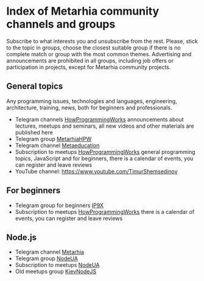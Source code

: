 # Index of Metarhia community channels and groups

Subscribe to what interests you and unsubscribe from the rest. Please,
stick to the topic in groups, choose the closest suitable group if
there is no complete match or group with the most common themes. Advertising and announcements are prohibited in all groups, including job offers or participation in projects, except for Metarhia community projects.

## General topics

Any programming issues, technologies and languages, engineering, architecture, training, news, both for beginners and professionals.

- Telegram channels [HowProgrammingWorks](https://t.me/HowProgrammingWorks)
announcements about lectures, meetups and seminars, all new videos and other materials are published here
- Telegram group [MetarhiaHPW](https://t.me/MetarhiaHPW)
- Telegram channel [Metaeducation](https://t.me/metaedu)
- Subscription to meetups [HowProgrammingWorks](https://www.meetup.com/HowProgrammingWorks/)
general programming topics, JavaScript and for beginners, there is a calendar of events, you can register and leave reviews
- YouTube channel: https://www.youtube.com/TimurShemsedinov

## For beginners

- Telegram group for beginners [IP9X](https://t.me/Programming_IP9X)
- Subscription to meetups [HowProgrammingWorks](https://www.meetup.com/HowProgrammingWorks/)
there is a calendar of events, you can register and leave reviews

## Node.js

- Telegram channel [Metarhia](https://t.me/metarhia)
- Telegram group [NodeUA](https://t.me/nodeua)
- Subscription to meetups [NodeUA](https://www.meetup.com/NodeUA/)
- Old meetups group [KievNodeJS](https://www.meetup.com/KievNodeJS/)
